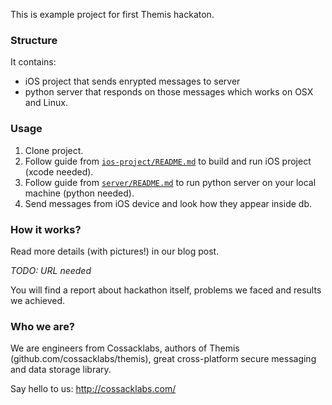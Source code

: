 This is example project for first Themis hackaton.

### Structure

It contains:

- iOS project that sends enrypted messages to server
- python server that responds on those messages which works on OSX and Linux.

### Usage

1. Clone project.
2. Follow guide from [`ios-project/README.md`](https://github.com/cossacklabs/themis-ux-testing/blob/master/ios-project/README.md) to build and run iOS project (xcode needed).
3. Follow guide from [`server/README.md`](https://github.com/cossacklabs/themis-ux-testing/blob/master/server/README.md) to run python server on your local machine (python needed).
4. Send messages from iOS device and look how they appear inside db.

### How it works?

Read more details (with pictures!) in our blog post. 

*TODO: URL needed*

You will find a report about hackathon itself, problems we faced and results we achieved.

### Who we are?

We are engineers from Cossacklabs, authors of Themis (github.com/cossacklabs/themis), great cross-platform secure messaging and data storage library.

Say hello to us: http://cossacklabs.com/
